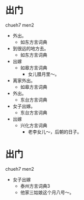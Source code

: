 # 出门
chueh7 men2
+ 外出。
  * 如东方言词典
+ 到很远的地方去。
  * 如东方言词典
+ 出嫁
  * 如皋方言词典
    - 女儿腊月里～。
+ 离家外出。
  * 如皋方言词典
+ 外出。
  * 东台方言词典
+ 女子出嫁。
  * 东台方言词典
+ 出嫁
  * 兴化方言词典
    - 老李女儿～，后朝的日子。

# 出门
chueh7 men2
+ 女子出嫁
  * 泰州方言词典3
  - 他家三姑娘这个月八号～。
